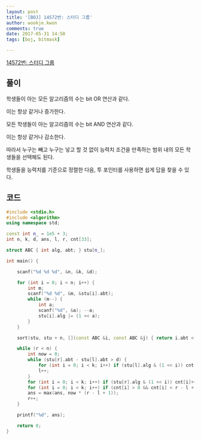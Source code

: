 ```yaml
---
layout: post
title: '[BOJ] 14572번: 스터디 그룹'
author: wookje.kwon
comments: true
date: 2017-05-31 14:50
tags: [boj, bitmask]

---
```


[14572번: 스터디 그룹](https://www.acmicpc.net/problem/14572)

## 풀이

학생들이 아는 모든 알고리즘의 수는 bit OR 연산과 같다.

이는 항상 같거나 증가한다.

모든 학생들이 아는 알고리즘의 수는 bit AND 연산과 같다.

이는 항상 같거나 감소한다.

따라서 누구는 빼고 누구는 넣고 할 것 없이 능력치 조건을 만족하는 범위 내의 모든 학생들을 선택해도 된다.

학생들을 능력치를 기준으로 정렬한 다음, 투 포인터를 사용하면 쉽게 답을 찾을 수 있다.

## 코드

```cpp
#include <stdio.h>
#include <algorithm>
using namespace std;

const int n_ = 1e5 + 3;
int n, k, d, ans, l, r, cnt[33];

struct ABC { int alg, abt; } stu[n_];

int main() {

	scanf("%d %d %d", &n, &k, &d);

	for (int i = 0; i < n; i++) {
		int m;
		scanf("%d %d", &m, &stu[i].abt);
		while (m--) {
			int a;
			scanf("%d", &a); --a;
			stu[i].alg |= (1 << a);
		}
	}

	sort(stu, stu + n, [](const ABC &i, const ABC &j) { return i.abt < j.abt; });

	while (r < n) {
		int now = 0;
		while (stu[r].abt - stu[l].abt > d) {
			for (int i = 0; i < k; i++) if (stu[l].alg & (1 << i)) cnt[i]--;
			l++;
		}
		for (int i = 0; i < k; i++) if (stu[r].alg & (1 << i)) cnt[i]++;
		for (int i = 0; i < k; i++) if (cnt[i] > 0 && cnt[i] < r - l + 1) now++;
		ans = max(ans, now * (r - l + 1));
		r++;
	}

	printf("%d", ans);

	return 0;
}
```
